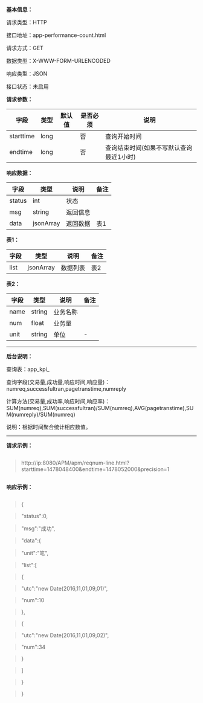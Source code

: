 **基本信息：**

请求类型：HTTP

接口地址：app-performance-count.html

请求方式：GET

数据类型：X-WWW-FORM-URLENCODED

响应类型：JSON

接口状态：未启用

**请求参数：**

| **字段** | **类型** | **默认值** | **是否必须** | **说明** |
| --- | --- | --- | --- | --- |
| starttime | long | | 否 | 查询开始时间 |
| endtime | long | | 否 | 查询结束时间\(如果不写默认查询最近1小时\) |

**响应数据：**

| **字段** | **类型** | **说明** | **备注** |
| --- | --- | --- | --- |
| status | int | 状态 | |
| msg | string | 返回信息 | |
| data | jsonArray | 返回数据 | 表1 |

**表1：**

| **字段** | **类型** | **说明** | **备注** |
| --- | --- | --- | --- |
| list | jsonArray | 数据列表 | 表2 |

**表2：**

| **字段** | **类型** | **说明** | **备注** |
| --- | --- | --- | --- |
| name | string | 业务名称 | |
| num | float | 业务量 | |
| unit | string | 单位 | - |

---

**后台说明：**

查询表：app\_kpi\_

查询字段\(交易量,成功量,响应时间,响应量\)：numreq,successfultran,pagetranstime,numreply

计算方法\(交易量,成功率,响应时间,响应率\)：SUM\(numreq\),SUM(successfultran)/SUM\(numreq\),AVG(pagetranstime),SUM(numreply)/SUM(numreq)

说明：根据时间聚合统计相应数值。

---

**请求示例：**

> ```js

> http://ip:8080/APM/apm/reqnum-line.html?starttime=1478048400&endtime=1478052000&precision=1

> ```



**响应示例：**



> ```js

> {

> "status":0,

> "msg":"成功",

> "data":{

> "unit":"笔",

> "list":[

> {

> "utc":"new Date(2016,11,01,09,01)",

> "num":10

> },

> {

> "utc":"new Date(2016,11,01,09,02)",

> "num":34

> }

> ]

> }

> }

> ```



